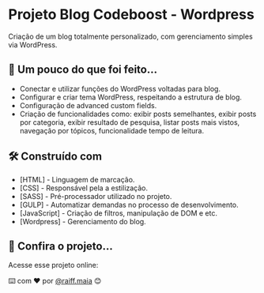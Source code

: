# Projeto Blog Codeboost - Wordpress

Criação de um blog totalmente personalizado, com gerenciamento simples via WordPress.

## 🚀 Um pouco do que foi feito...

- Conectar e utilizar funções do WordPress voltadas para blog.
- Configurar e criar tema WordPress, respeitando a estrutura de blog.
- Configuração de advanced custom fields.
- Criação de funcionalidades como: exibir posts semelhantes, exibir posts por categoria, exibir resultado de pesquisa, listar posts mais vistos, navegação por tópicos, funcionalidade tempo de leitura.

## 🛠️ Construído com

- [HTML] - Linguagem de marcação.
- [CSS] - Responsável pela a estilização.
- [SASS] - Pré-processador utilizado no projeto.
- [GULP] - Automatizar demandas no processo de desenvolvimento.
- [JavaScript] - Criação de filtros, manipulação de DOM e etc.
- [Wordpress] - Gerenciamento do blog.

## 📌 Confira o projeto...

Acesse esse projeto online:

⌨️ com ❤️ por [@raiff.maia](https://gist.github.com/rmaiafrontend) 😊
